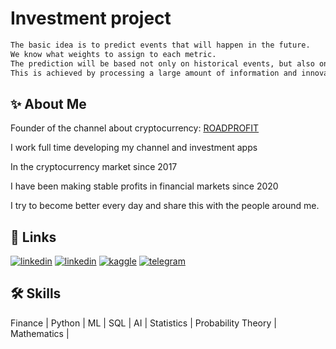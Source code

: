# Investment project
```bash
The basic idea is to predict events that will happen in the future.
We know what weights to assign to each metric.
The prediction will be based not only on historical events, but also on a model for predicting the future.
This is achieved by processing a large amount of information and innovative artificial intelligence technologies.
```


## ✨ About Me

Founder of the channel about cryptocurrency:
[ROADPROFIT](https://t.me/ROADPROFIT)

I work full time developing my channel and investment apps

In the cryptocurrency market since 2017

I have been making stable profits in financial markets since 2020

I try to become better every day and share this with the people around me.
## 🔗 Links

[![linkedin](https://img.shields.io/badge/LINKEDIN-0A66C2?style=for-the-badge&logo=linkedin&logoColor=white)](www.linkedin.com/in/dmitriy-glotka)
[![linkedin](https://img.shields.io/badge/LINKEDIN-0A66C2?style=for-the-badge&logo=linkedin&logoColor=white)](https://t.me/ROADPROFIT)
[![kaggle](https://img.shields.io/badge/KAGGLE-0A66C2?style=for-the-badge&logo=linkedin&logoColor=white)](https://www.kaggle.com/int9ns9)
[![telegram](https://img.shields.io/badge/TELEGRAM-0A66C2?style=for-the-badge&logo=linkedin&logoColor=white)](https://t.me/ROADPROFIT)



## 🛠 Skills
Finance | Python | ML | SQL | AI | Statistics | Probability Theory | Mathematics |

<!--
💬 Support email
-->
<!--
**1NT9NS9/1NT9NS9** is a ✨ _special_ ✨ repository because its `README.md` (this file) appears on your GitHub profile.

Here are some ideas to get you started:

- 🔭 I’m currently working on ...
- 🌱 I’m currently learning ...
- 👯 I’m looking to collaborate on ...
- 🤔 I’m looking for help with ...
- 💬 Ask me about ...
- 📫 How to reach me: ...
- 😄 Pronouns: ...💰💻💻💻💻💻💻💻💻💻💻💻💰
- ⚡ Fun fact: ...
-->
